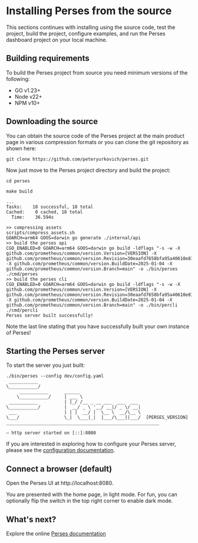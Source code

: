 # Installing Perses from the source

This sections continues with installing using the source code, test the project, build the project, configure examples,
and run the Perses dashboard project on your local machine.

## Building requirements

To build the Perses project from source you need minimum versions of the following:

- GO v1.23+
- Node v22+
- NPM v10+

## Downloading the source

You can obtain the source code of the Perses project at the main product page in various compression formats or you can
clone the git repository as shown here:

```shell
git clone https://github.com/peteryurkovich/perses.git
```

Now just move to the Perses project directory and build the project:

```shell
cd perses

make build

...
Tasks:    18 successful, 18 total
Cached:    0 cached, 18 total
  Time:    36.594s

>> compressing assets
scripts/compress_assets.sh
GOARCH=arm64 GOOS=darwin go generate ./internal/api
>> build the perses api
CGO_ENABLED=0 GOARCH=arm64 GOOS=darwin go build -ldflags "-s -w -X github.com/prometheus/common/version.Version=[VERSION] -X github.com/prometheus/common/version.Revision=30eaafd7658bfa95a40610e81c64fd3d8d1285a7 -X github.com/prometheus/common/version.BuildDate=2025-01-04 -X github.com/prometheus/common/version.Branch=main" -o ./bin/perses ./cmd/perses
>> build the perses cli
CGO_ENABLED=0 GOARCH=arm64 GOOS=darwin go build -ldflags "-s -w -X github.com/prometheus/common/version.Version=[VERSION] -X github.com/prometheus/common/version.Revision=30eaafd7658bfa95a40610e81c64fd3d8d1285a7 -X github.com/prometheus/common/version.BuildDate=2025-01-04 -X github.com/prometheus/common/version.Branch=main" -o ./bin/percli ./cmd/percli
Perses server built successfully!
```

Note the last line stating that you have successfully built your own instance of Perses!

## Starting the Perses server

To start the server you just built:

```shell
./bin/perses --config dev/config.yaml
 ___________
\___________/
     ___________      ______
    \___________/     | ___ \
 ___________          | |_/ /__ _ __ ___  ___  ___
\___________/         |  __/ _ \ '__/ __|/ _ \/ __|
 ___                  | | |  __/ |  \__ \  __/\__ \
\___/                 \_|  \___|_|  |___/\___||___/  [PERSES_VERSION]
__________________________________________________________

⇨ http server started on [::]:8080
```

If you are interested in exploring how to configure your Perses server, please see the
[configuration documentation](../configuration/configuration.md).

## Connect a browser (default)

Open the Perses UI at http://localhost:8080.

You are presented with the home page, in light mode.
For fun, you can optionally flip the switch in the top right corner to enable dark mode.

## What's next?

Explore the online [Perses documentation](https://perses.dev/)
